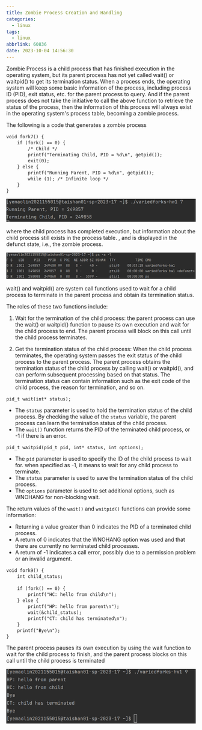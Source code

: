 ```yaml
---
title: Zombie Process Creation and Handling
categories:
  - linux
tags:
  - linux
abbrlink: 60836
date: 2023-10-04 14:56:30
---
```


Zombie Process is a child process that has finished execution in the operating system, but its parent process has not yet called wait() or waitpid() to get its termination status. When a process ends, the operating system will keep some basic information of the process, including process ID (PID), exit status, etc. for the parent process to query. And if the parent process does not take the initiative to call the above function to retrieve the status of the process, then the information of this process will always exist in the operating system's process table, becoming a zombie process.

The following is a code that generates a zombie process

```
void fork7() {
    if (fork() == 0) {
        /* Child */
        printf("Terminating Child, PID = %d\n", getpid());
        exit(0);
    } else {
        printf("Running Parent, PID = %d\n", getpid());
        while (1); /* Infinite loop */
    }
}
```

![Snipaste_2023-10-04_14-58-43](https://raw.githubusercontent.com/KXHH2021/seveimg/main/img/202310041459960.png)

where the child process has completed execution, but information about the child process still exists in the process table. , and is displayed in the defunct state, i.e., the zombie process.

![Snipaste_2023-10-04_15-00-09](https://raw.githubusercontent.com/KXHH2021/seveimg/main/img/202310041500876.png)

wait() and waitpid() are system call functions used to wait for a child process to terminate in the parent process and obtain its termination status.

The roles of these two functions include:

1. Wait for the termination of the child process: the parent process can use the wait() or waitpid() function to pause its own execution and wait for the child process to end. The parent process will block on this call until the child process terminates.

2. Get the termination status of the child process: When the child process terminates, the operating system passes the exit status of the child process to the parent process. The parent process obtains the termination status of the child process by calling wait() or waitpid(), and can perform subsequent processing based on that status. The termination status can contain information such as the exit code of the child process, the reason for termination, and so on.

```
pid_t wait(int* status);
```

- The `status` parameter is used to hold the termination status of the child process. By checking the value of the `status` variable, the parent process can learn the termination status of the child process.
- The `wait()` function returns the PID of the terminated child process, or -1 if there is an error.

```
pid_t waitpid(pid_t pid, int* status, int options); 
```

- The `pid` parameter is used to specify the ID of the child process to wait for. when specified as -1, it means to wait for any child process to terminate.
- The `status` parameter is used to save the termination status of the child process.
- The `options` parameter is used to set additional options, such as WNOHANG for non-blocking wait.

The return values of the `wait()` and `waitpid()` functions can provide some information:

- Returning a value greater than 0 indicates the PID of a terminated child process.
- A return of 0 indicates that the WNOHANG option was used and that there are currently no terminated child processes.
- A return of -1 indicates a call error, possibly due to a permission problem or an invalid argument.

```
void fork9() {
    int child_status;
 
    if (fork() == 0) {
        printf("HC: hello from child\n");
    } else {
        printf("HP: hello from parent\n");
        wait(&child_status);
        printf("CT: child has terminated\n");
    }
    printf("Bye\n");
}
```

The parent process pauses its own execution by using the wait function to wait for the child process to finish, and the parent process blocks on this call until the child process is terminated

![Snipaste_2023-10-04_15-03-43](https://raw.githubusercontent.com/KXHH2021/seveimg/main/img/202310041503405.png)